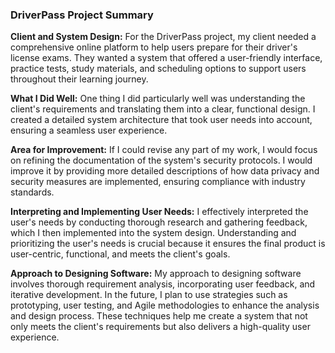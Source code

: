 ### DriverPass Project Summary

**Client and System Design:**
For the DriverPass project, my client needed a comprehensive online platform to help users prepare for their driver's license exams. They wanted a system that offered a user-friendly interface, practice tests, study materials, and scheduling options to support users throughout their learning journey.

**What I Did Well:**
One thing I did particularly well was understanding the client's requirements and translating them into a clear, functional design. I created a detailed system architecture that took user needs into account, ensuring a seamless user experience.

**Area for Improvement:**
If I could revise any part of my work, I would focus on refining the documentation of the system's security protocols. I would improve it by providing more detailed descriptions of how data privacy and security measures are implemented, ensuring compliance with industry standards.

**Interpreting and Implementing User Needs:**
I effectively interpreted the user's needs by conducting thorough research and gathering feedback, which I then implemented into the system design. Understanding and prioritizing the user's needs is crucial because it ensures the final product is user-centric, functional, and meets the client's goals.

**Approach to Designing Software:**
My approach to designing software involves thorough requirement analysis, incorporating user feedback, and iterative development. In the future, I plan to use strategies such as prototyping, user testing, and Agile methodologies to enhance the analysis and design process. These techniques help me create a system that not only meets the client's requirements but also delivers a high-quality user experience.
